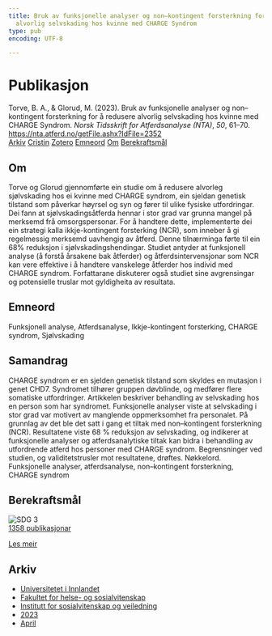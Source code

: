 ```yaml
---
title: Bruk av funksjonelle analyser og non–kontingent forsterkning for å redusere
  alvorlig selvskading hos kvinne med CHARGE Syndrom
type: pub
encoding: UTF-8

---
```

<h1>Publikasjon</h1>
<article id="csl-bib-container-MP5XSAQ2" class="csl-bib-container">
  <div class="csl-bib-body"> <div class="csl-entry">Torve, B. A., &#38; Glorud, M. (2023). Bruk av funksjonelle analyser og non–kontingent forsterkning for å redusere alvorlig selvskading hos kvinne med CHARGE Syndrom. <i>Norsk Tidsskrift for Atferdsanalyse (NTA)</i>, <i>50</i>, 61–70. <a href="https://nta.atferd.no/getFile.ashx?IdFile=2352">https://nta.atferd.no/getFile.ashx?IdFile=2352</a></div> </div>
  <div class="csl-bib-buttons">
    <a href="#taxonomy-article-MP5XSAQ2" alt="archive" class="csl-bib-button">Arkiv</a>
    <a href="https://app.cristin.no/results/show.jsf?id=2142324" alt="Cristin" class="csl-bib-button">Cristin</a>
    <a href="http://zotero.org/groups/5881554/items/MP5XSAQ2" alt="Zotero" class="csl-bib-button">Zotero</a>
    <a href="#keywords-article-MP5XSAQ2" alt="keywords" class="csl-bib-button">Emneord</a>
    <a href="#about-article-MP5XSAQ2" alt="about_pub" class="csl-bib-button">Om</a>
    <a href="#sdg-article-MP5XSAQ2" alt="sdg" class="csl-bib-button">Berekraftsmål</a>
  </div>
  <div id="csl-bib-meta-container-MP5XSAQ2"></div>
</article>
<div id="csl-bib-meta-MP5XSAQ2" class="csl-bib-meta">
  <article id="about-article-MP5XSAQ2" class="about_pub-article">
    <h1>Om</h1>
    Torve og Glorud gjennomførte ein studie om å redusere alvorleg sjølvskading hos ei kvinne med CHARGE syndrom, ein sjeldan genetisk tilstand som påverkar høyrsel og syn og fører til ulike fysiske utfordringar. Dei fann at sjølvskadingsåtferda hennar i stor grad var grunna mangel på merksemd frå omsorgspersonar. For å handtere dette, implementerte dei ein strategi kalla ikkje-kontingent forsterking (NCR), som inneber å gi regelmessig merksemd uavhengig av åtferd. Denne tilnærminga førte til ein 68% reduksjon i sjølvskadingshendingar. Studiet antyder at funksjonell analyse (å forstå årsakene bak åtferder) og åtferdsintervensjonar som NCR kan vere effektive i å handtere vanskelege åtferder hos individ med CHARGE syndrom. Forfattarane diskuterer også studiet sine avgrensingar og potensielle truslar mot gyldigheita av resultata.
  </article>
  <article id="keywords-article-MP5XSAQ2" class="keywords-article">
    <h1>Emneord</h1>
    Funksjonell analyse, Atferdsanalyse, Ikkje-kontingent forsterking, CHARGE syndrom, Sjølvskading
  </article>
  <article id="abstract-article-MP5XSAQ2" class="abstract-article">
    <h1>Samandrag</h1>
    CHARGE syndrom er en sjelden genetisk tilstand som skyldes en mutasjon i genet CHD7.  
Syndromet tilhører gruppen døvblinde, og medfører flere somatiske utfordringer. Artikkelen beskriver behandling av selvskading hos en person som har syndromet. Funksjonelle analyser viste at selvskading i stor grad var motivert av manglende oppmerksomhet fra personalet. På grunnlag av det ble det satt i gang et tiltak med non–kontingent forsterkning (NCR). Resultatene viste 68 % reduksjon av selvskading, og indikerer at funksjonelle analyser og atferdsanalytiske tiltak kan bidra i behandling av utfordrende atferd hos personer med CHARGE syndrom. Begrensninger ved studien, og validitetstrusler mot resultatene, drøftes.  
Nøkkelord. Funksjonelle analyser, atferdsanalyse, non–kontingent forsterkning, CHARGE syndrom
  </article>
  <article id="sdg-article-MP5XSAQ2" class="sdg-article">
    <h1>Berekraftsmål</h1>
    <div class="sdg-container"><div id="sdg3" class="sdg">
        <img src="{{< params subfolder >}}images/sdg/sdg03_nn.png" class="image" alt="SDG 3">
        <div class="sdg-overlay">
          <a href="{{< params subfolder >}}nn/archive/?sdg=3#archive" class="sdg-publication-count"><span>1358</span> publikasjonar</a>
          <p><a href="https://fn.no/om-fn/fns-baerekraftsmaal/god-helse-og-livskvalitet?lang=nno-NO" class="sdg-read-more">Les meir</a></p>
        </div>
      </div></div>
  </article>
  <article id="taxonomy-article-MP5XSAQ2" class="taxonomy-article">
    <h1>Arkiv</h1>
    <ul>
      <li><a href="{{< params subfolder >}}nn/archive/?key=3DCRN523">Universitetet i Innlandet</a></li>
      <li><a href="{{< params subfolder >}}nn/archive/?key=IDKFS3MX">Fakultet for helse- og sosialvitenskap</a></li>
      <li><a href="{{< params subfolder >}}nn/archive/?key=CU4VFGCV">Institutt for sosialvitenskap og veiledning</a></li>
      <li><a href="{{< params subfolder >}}nn/archive/?key=A9PHNY6J">2023</a></li>
      <li><a href="{{< params subfolder >}}nn/archive/?key=5B4A28LE">April</a></li>
    </ul>
  </article>
</div>
